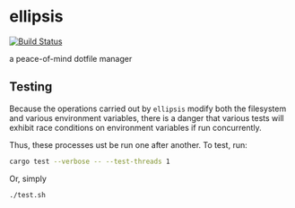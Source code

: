 # ellipsis

[![Build Status](https://travis-ci.org/ndrewtl/ellipsis.svg?branch=master)](https://travis-ci.org/ndrewtl/ellipsis)

a peace-of-mind dotfile manager

## Testing

Because the operations carried out by `ellipsis` modify both the filesystem and
various environment variables, there is a danger that various tests will exhibit
race conditions on environment variables if run concurrently.

Thus, these processes ust be run one after another. To test, run:
```sh
cargo test --verbose -- --test-threads 1
```

Or, simply
```sh
./test.sh
```
